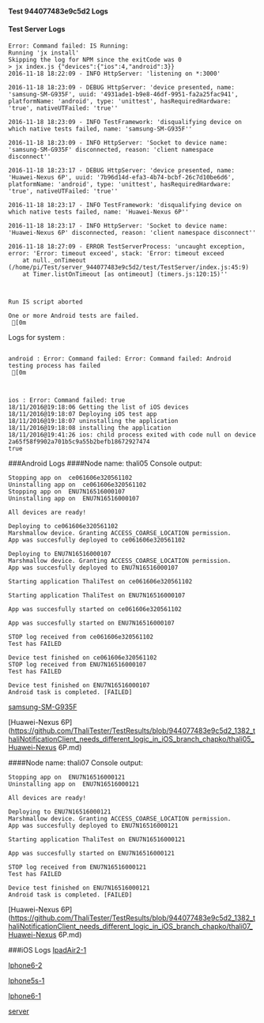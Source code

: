 #### Test 944077483e9c5d2 Logs

#### Test Server Logs
```
Error: Command failed: IS Running:
Running 'jx install'
Skipping the log for NPM since the exitCode was 0
> jx index.js {"devices":{"ios":4,"android":3}}
2016-11-18 18:22:09 - INFO HttpServer: 'listening on *:3000'

2016-11-18 18:23:09 - DEBUG HttpServer: 'device presented, name: 'samsung-SM-G935F', uuid: '4931ade1-b9e8-46df-9951-fa2a25fac941', platformName: 'android', type: 'unittest', hasRequiredHardware: 'true', nativeUTFailed: 'true''

2016-11-18 18:23:09 - INFO TestFramework: 'disqualifying device on which native tests failed, name: 'samsung-SM-G935F''

2016-11-18 18:23:09 - INFO HttpServer: 'Socket to device name: 'samsung-SM-G935F' disconnected, reason: 'client namespace disconnect''

2016-11-18 18:23:17 - DEBUG HttpServer: 'device presented, name: 'Huawei-Nexus 6P', uuid: '7b96d14d-efa3-4b74-bcbf-26c7d10be6d6', platformName: 'android', type: 'unittest', hasRequiredHardware: 'true', nativeUTFailed: 'true''

2016-11-18 18:23:17 - INFO TestFramework: 'disqualifying device on which native tests failed, name: 'Huawei-Nexus 6P''

2016-11-18 18:23:17 - INFO HttpServer: 'Socket to device name: 'Huawei-Nexus 6P' disconnected, reason: 'client namespace disconnect''

2016-11-18 18:27:09 - ERROR TestServerProcess: 'uncaught exception, error: 'Error: timeout exceed', stack: 'Error: timeout exceed
    at null._onTimeout (/home/pi/Test/server_944077483e9c5d2/test/TestServer/index.js:45:9)
    at Timer.listOnTimeout [as ontimeout] (timers.js:120:15)''


 
Run IS script aborted
 
One or more Android tests are failed.
 [0m

```


Logs for system : 
```

android : Error: Command failed: Error: Command failed: Android testing process has failed
 [0m



ios : Error: Command failed: true
18/11/2016@19:18:06 Getting the list of iOS devices 
18/11/2016@19:18:07 Deploying iOS test app 
18/11/2016@19:18:07 uninstalling the application 
18/11/2016@19:18:08 installing the application 
18/11/2016@19:41:26 ios: child process exited with code null on device 2a65f58f9902a701b5c9a55b2befb18672927474 
true

```
###Android Logs
####Node name: thali05
Console output:
```
Stopping app on  ce061606e320561102
Uninstalling app on  ce061606e320561102
Stopping app on  ENU7N16516000107
Uninstalling app on  ENU7N16516000107

All devices are ready!

Deploying to ce061606e320561102
Marshmallow device. Granting ACCESS_COARSE_LOCATION permission.
App was succesfully deployed to ce061606e320561102

Deploying to ENU7N16516000107
Marshmallow device. Granting ACCESS_COARSE_LOCATION permission.
App was succesfully deployed to ENU7N16516000107

Starting application ThaliTest on ce061606e320561102

Starting application ThaliTest on ENU7N16516000107

App was succesfully started on ce061606e320561102

App was succesfully started on ENU7N16516000107

STOP log received from ce061606e320561102
Test has FAILED

Device test finished on ce061606e320561102 
STOP log received from ENU7N16516000107
Test has FAILED

Device test finished on ENU7N16516000107 
Android task is completed. [FAILED]
```
[samsung-SM-G935F](https://github.com/ThaliTester/TestResults/blob/944077483e9c5d2_1382_thaliNotificationClient_needs_different_logic_in_iOS_branch_chapko/thali05_samsung-SM-G935F.md)

[Huawei-Nexus 6P](https://github.com/ThaliTester/TestResults/blob/944077483e9c5d2_1382_thaliNotificationClient_needs_different_logic_in_iOS_branch_chapko/thali05_Huawei-Nexus 6P.md)

####Node name: thali07
Console output:
```
Stopping app on  ENU7N16516000121
Uninstalling app on  ENU7N16516000121

All devices are ready!

Deploying to ENU7N16516000121
Marshmallow device. Granting ACCESS_COARSE_LOCATION permission.
App was succesfully deployed to ENU7N16516000121

Starting application ThaliTest on ENU7N16516000121

App was succesfully started on ENU7N16516000121

STOP log received from ENU7N16516000121
Test has FAILED

Device test finished on ENU7N16516000121 
Android task is completed. [FAILED]
```
[Huawei-Nexus 6P](https://github.com/ThaliTester/TestResults/blob/944077483e9c5d2_1382_thaliNotificationClient_needs_different_logic_in_iOS_branch_chapko/thali07_Huawei-Nexus 6P.md)


###iOS Logs
[IpadAir2-1](https://github.com/ThaliTester/TestResults/blob/944077483e9c5d2_1382_thaliNotificationClient_needs_different_logic_in_iOS_branch_chapko/iOS_IpadAir2-1.md)

[Iphone6-2](https://github.com/ThaliTester/TestResults/blob/944077483e9c5d2_1382_thaliNotificationClient_needs_different_logic_in_iOS_branch_chapko/iOS_Iphone6-2.md)

[Iphone5s-1](https://github.com/ThaliTester/TestResults/blob/944077483e9c5d2_1382_thaliNotificationClient_needs_different_logic_in_iOS_branch_chapko/iOS_Iphone5s-1.md)

[Iphone6-1](https://github.com/ThaliTester/TestResults/blob/944077483e9c5d2_1382_thaliNotificationClient_needs_different_logic_in_iOS_branch_chapko/iOS_Iphone6-1.md)

[server](https://github.com/ThaliTester/TestResults/blob/944077483e9c5d2_1382_thaliNotificationClient_needs_different_logic_in_iOS_branch_chapko/iOS_server.md)




